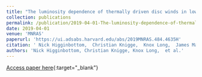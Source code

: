 ```yaml
---
title: "The luminosity dependence of thermally driven disc winds in low-mass X-ray binaries"
collection: publications
permalink: /publication/2019-04-01-The-luminosity-dependence-of-thermally-driven-disc-winds-in-low-mass-X-ray-binaries
date: 2019-04-01
venue: 'MNRAS'
paperurl: 'https://ui.adsabs.harvard.edu/abs/2019MNRAS.484.4635H'
citation: ' Nick Higginbottom,  Christian Knigge,  Knox Long,  James Matthews,  Edward Parkinson, &quot;The luminosity dependence of thermally driven disc winds in low-mass X-ray binaries.&quot; MNRAS, 2019.'
authors: 'Nick Higginbottom, Christian Knigge, Knox Long,  et al.'
---
```

[Access paper here](https://ui.adsabs.harvard.edu/abs/2019MNRAS.484.4635H){:target="_blank"}
